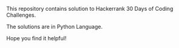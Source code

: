 This repository contains solution to Hackerrank 30 Days of Coding Challenges.

The solutions are in Python Language.

Hope you find it helpful!
